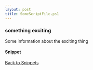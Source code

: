 ```yaml
---
layout: post
title: SomeScriptFile.ps1
---
```


### something exciting

Some information about the exciting thing

#### Snippet

<script src="https://gist-it.appspot.com/github.com/BanterBoy/scripts-blog/blob/master/PowerShell/tools/SomeScriptFile.ps1"></script>

<a href="/menu/_pages/snippets.html">Back to Snippets</a>
